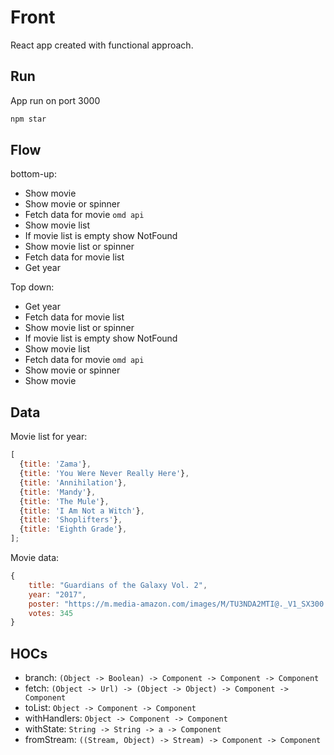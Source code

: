 # Front

React app created with functional approach.

## Run

App run on port 3000

```bash
npm star
```

## Flow

bottom-up:

- Show movie
- Show movie or spinner
- Fetch data for movie `omd api`
- Show movie list
- If movie list is empty show NotFound
- Show movie list or spinner
- Fetch data for movie list
- Get year

Top down:

- Get year
- Fetch data for movie list
- Show movie list or spinner
- If movie list is empty show NotFound
- Show movie list
- Fetch data for movie `omd api`
- Show movie or spinner
- Show movie

## Data

Movie list for year:

```js
[
  {title: 'Zama'},
  {title: 'You Were Never Really Here'},
  {title: 'Annihilation'},
  {title: 'Mandy'},
  {title: 'The Mule'},
  {title: 'I Am Not a Witch'},
  {title: 'Shoplifters'},
  {title: 'Eighth Grade'},
];
```

Movie data:

```js
{
    title: "Guardians of the Galaxy Vol. 2",
    year: "2017",
    poster: "https://m.media-amazon.com/images/M/TU3NDA2MTI@._V1_SX300.jpg",
    votes: 345
}

```

## HOCs

- branch: `(Object -> Boolean) -> Component -> Component -> Component`
- fetch: `(Object -> Url) -> (Object -> Object) -> Component -> Component`
- toList: `Object -> Component -> Component`
- withHandlers: `Object -> Component -> Component`
- withState: `String -> String -> a -> Component`
- fromStream: `((Stream, Object) -> Stream) -> Component -> Component`
